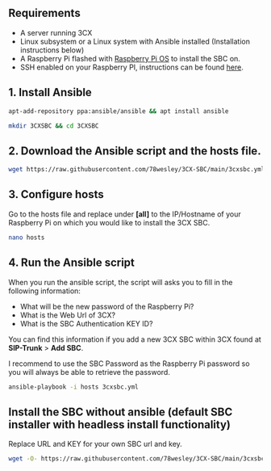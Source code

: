 ## Requirements
- A server running 3CX
- Linux subsystem or a Linux system with Ansible installed (Installation instructions below)
- A Raspberry Pi flashed with [Raspberry Pi OS](https://www.raspberrypi.org/downloads/raspberry-pi-os/) to install the SBC on.
- SSH enabled on your Raspberry PI, instructions can be found [here](https://www.raspberrypi.org/documentation/remote-access/ssh/README.md).

## 1. Install Ansible
```sh
apt-add-repository ppa:ansible/ansible && apt install ansible
```
```sh
mkdir 3CXSBC && cd 3CXSBC
```
## 2. Download the Ansible script and the hosts file.
```sh
wget https://raw.githubusercontent.com/78wesley/3CX-SBC/main/3cxsbc.yml && wget https://raw.githubusercontent.com/78wesley/3CX-SBC/main/hosts
```
## 3. Configure hosts
Go to the hosts file and replace <ip> under **[all]** to the IP/Hostname of your Raspberry Pi on which you would like to install the 3CX SBC.  
```sh
nano hosts
```
## 4. Run the Ansible script
When you run the ansible script, the script will asks you to fill in the following information:
- What will be the new password of the Raspberry Pi?
- What is the Web Url of 3CX?
- What is the SBC Authentication KEY ID?

You can find this information if you add a new 3CX SBC within 3CX found at **SIP-Trunk** > **Add SBC**. 

I recommend to use the SBC Password as the Raspberry Pi password so you will always be able to retrieve the password.
```sh
ansible-playbook -i hosts 3cxsbc.yml
```
## Install the SBC without ansible (default SBC installer with headless install functionality)
Replace URL and KEY for your own SBC url and key.
```sh
wget -O- https://raw.githubusercontent.com/78wesley/3CX-SBC/main/3cxsbc.sh | bash /dev/stdin -u "URL" -k "KEY" -a 1
```
